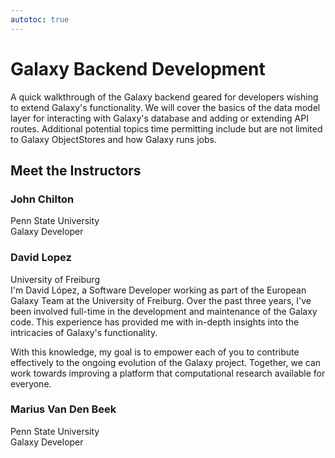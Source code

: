 ```yaml
---
autotoc: true
---
```


<slot name="/events/gcc2024/header" />
<div class="text-center">

# Galaxy Backend Development

</div>

A quick walkthrough of the Galaxy backend geared for developers wishing to extend Galaxy's functionality. We will cover the basics of the data model layer for interacting with Galaxy's database and adding or extending API routes. Additional potential topics time permitting include but are not limited to Galaxy ObjectStores and how Galaxy runs jobs.

## Meet the Instructors

### John Chilton
Penn State University <br>
Galaxy Developer

### David Lopez
University of Freiburg <br>
I'm David López, a Software Developer working as part of the European Galaxy Team at the University of Freiburg. Over the past three years, I've been involved full-time in the development and maintenance of the Galaxy code. This experience has provided me with in-depth insights into the intricacies of Galaxy's functionality.

With this knowledge, my goal is to empower each of you to contribute effectively to the ongoing evolution of the Galaxy project. Together, we can work towards improving a platform that computational research available for everyone.

### Marius Van Den Beek
Penn State University <br>
Galaxy Developer